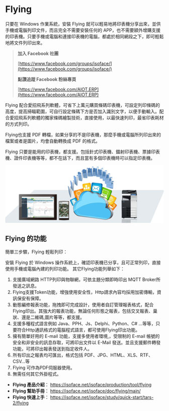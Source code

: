 # Flying
只要在 Windows 作業系統，安裝 Flying 就可以輕易地將印表機分享出來，並供手機或電腦列印文件，而且完全不需要安裝任何的 APP，也不需要額外增購支援的印表機。只要手機或電腦和連接印表機的電腦，都處於相同網段之下，即可輕鬆地將文件列印出來。

> **加入 Facebook 社團**
>
> [https://www.facebook.com/groups/isoface/](https://www.facebook.com/groups/isoface/)
> 
> **點讚追蹤 Facebook 粉絲專頁**
> 
> [https://www.facebook.com/AIOT.ERP](https://www.facebook.com/AIOT.ERP)

Flying 配合愛招飛系列軟體，可省下上萬元購買條碼印表機，可設定列印條碼的高度，提高掃瞄範圍，可自行設定條碼下方是否加入識別文字，以便手動輸入。配合愛招飛系列軟體的獨家條碼繪製技術，直接使用，以最快速列印，最省印表耗材的方式列印。

Flying也支援 PDF 轉檔，如果分享的不是印表機，那麼手機或電腦所列印出來的檔案或者是圖片，均會自動轉換成 PDF 的格式。

Flying 只要是能用的印表機，都支援。包括針式印表機、鐳射印表機、票據印表機、證件印表機等等，都不在話下，而且當有多個印表機時可以指定印表機。

![](images/fy01.png)

## Flying 的功能

簡單三步驟，Flying 輕鬆列印：

安裝 Flying 於 Windows 操作系統上，確認印表機已分享，且可正常列印，直接使用手機或電腦內建的列印功能。
其它Flying功能列舉如下：

1. 支援廣域網路 HTTP列印與物聯網，可依主題分類即時印出 MQTT Broker所發送之訊息。
2. Flying支援Token功能，增強使用安全性，Http請求內容均採用加密傳輸，資訊保安有保障。
3. 動態編修報表功能，拖拽即可完成設計，使用者自訂管理報表格式，配合Flying印出。其強大的報表功能，無論任何形態之報表，包括交叉報表、巢狀、還是二維碼,圖片等等，都支援。
4. 支援多種程式語言例如 Java、PPH、Js、Delphi、Python、C# …等等，只要符合Http通訊格式的電腦程式語言，都可使用Flying印出功能。
5. 擁有簡單好用的 E-mail 功能，支援多使用者環境,，受限制的 E-mail 帳號的安全和非安全的訊息存取，可將印出文件以 E-Mail 發送。並且支援郵件轉發功能，可將印出報表發送到指定收件人。
6. 所有印出之報表均可匯出，格式包括 PDF、JPG、HTML、XLS、RTF、CSV…等
7. Flying 可作為PDF伺服器使用。
8. 無需任何其它外掛程式。

* **Flying 產品介紹**： https://isoface.net/isoface/production/tool/flying
* **Flying 幫助手冊**： https://isoface.net/isoface/doc/flying/main/
* **Flying 快速上手**： https://isoface.net/isoface/study/quick-start/tars-2/flying